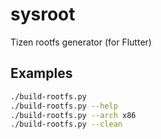 # sysroot

Tizen rootfs generator (for Flutter)

## Examples

```bash
./build-rootfs.py
./build-rootfs.py --help
./build-rootfs.py --arch x86
./build-rootfs.py --clean
```
